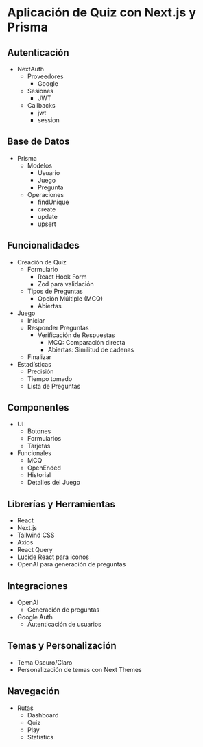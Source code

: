 # Aplicación de Quiz con Next.js y Prisma

## Autenticación
- NextAuth
  - Proveedores
    - Google
  - Sesiones
    - JWT
  - Callbacks
    - jwt
    - session

## Base de Datos
- Prisma
  - Modelos
    - Usuario
    - Juego
    - Pregunta
  - Operaciones
    - findUnique
    - create
    - update
    - upsert

## Funcionalidades
- Creación de Quiz
  - Formulario
    - React Hook Form
    - Zod para validación
  - Tipos de Preguntas
    - Opción Múltiple (MCQ)
    - Abiertas
- Juego
  - Iniciar
  - Responder Preguntas
    - Verificación de Respuestas
      - MCQ: Comparación directa
      - Abiertas: Similitud de cadenas
  - Finalizar
- Estadísticas
  - Precisión
  - Tiempo tomado
  - Lista de Preguntas

## Componentes
- UI
  - Botones
  - Formularios
  - Tarjetas
- Funcionales
  - MCQ
  - OpenEnded
  - Historial
  - Detalles del Juego

## Librerías y Herramientas
- React
- Next.js
- Tailwind CSS
- Axios
- React Query
- Lucide React para iconos
- OpenAI para generación de preguntas

## Integraciones
- OpenAI
  - Generación de preguntas
- Google Auth
  - Autenticación de usuarios

## Temas y Personalización
- Tema Oscuro/Claro
- Personalización de temas con Next Themes

## Navegación
- Rutas
  - Dashboard
  - Quiz
  - Play
  - Statistics
